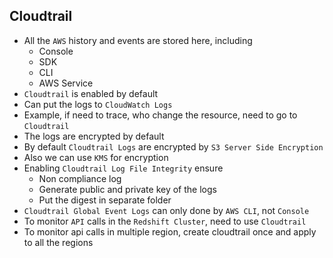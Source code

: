 ## Cloudtrail

- All the `AWS` history and events are stored here, including
  - Console
  - SDK
  - CLI
  - AWS Service
- `Cloudtrail` is enabled by default
- Can put the logs to `CloudWatch Logs`
- Example, if need to trace, who change the resource, need to go to `Cloudtrail`
- The logs are encrypted by default
- By default `Cloudtrail Logs` are encrypted by `S3 Server Side Encryption`
- Also we can use `KMS` for encryption
- Enabling `Cloudtrail Log File Integrity` ensure
  - Non compliance log
  - Generate public and private key of the logs
  - Put the digest in separate folder
- `Cloudtrail Global Event Logs` can only done by `AWS CLI`, not `Console`
- To monitor `API` calls in the `Redshift Cluster`, need to use `Cloudtrail`
- To monitor api calls in multiple region, create cloudtrail once and apply to all the regions
